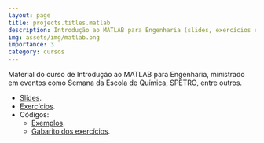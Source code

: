 ```yaml
---
layout: page
title: projects.titles.matlab
description: ​Introdução ao MATLAB para Engenharia (slides, exercícios e códigos).
img: assets/img/matlab.png
importance: 3
category: cursos
---
```


Material do curso de Introdução ao MATLAB para Engenharia, ministrado em eventos como Semana da Escola de Química, SPETRO, entre outros.

* [Slides](https://github.com/afraniomelo/curso-matlab/blob/master/matlab_completo.pdf).
* [Exercícios](https://github.com/afraniomelo/curso-matlab/blob/master/exercicios.pdf).
* Códigos:
	* [Exemplos](https://github.com/afraniomelo/curso-matlab/tree/master/codigos).
	* [Gabarito dos exercícios](https://github.com/afraniomelo/curso-matlab/tree/master/codigos_exercicios).